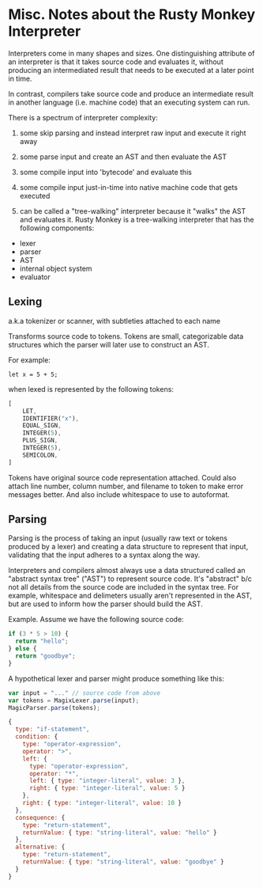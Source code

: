 # Misc. Notes about the Rusty Monkey Interpreter

Interpreters come in many shapes and sizes. One distinguishing attribute of
an interpreter is that it takes source code and evaluates it, without producing
an intermediated result that needs to be executed at a later point in time.

In contrast, compilers take source code and produce an intermediate result in
another language (i.e. machine code) that an executing system can run.

There is a spectrum of interpreter complexity:
1. some skip parsing and instead interpret raw input and execute it right away
2. some parse input and create an AST and then evaluate the AST
3. some compile input into 'bytecode' and evaluate this
4. some compile input just-in-time into native machine code that gets executed

2. can be called a "tree-walking" interpreter because it "walks" the AST and
evaluates it. Rusty Monkey is a tree-walking interpreter that has the following
components:
- lexer
- parser
- AST
- internal object system
- evaluator

## Lexing

a.k.a tokenizer or scanner, with subtleties attached to each name

Transforms source code to tokens. Tokens are small, categorizable data
structures which the parser will later use to construct an AST.

For example:

```monkey
let x = 5 + 5;
```

when lexed is represented by the following tokens:

```rust
[
    LET,
    IDENTIFIER("x"),
    EQUAL_SIGN,
    INTEGER(5),
    PLUS_SIGN,
    INTEGER(5),
    SEMICOLON,
]
```

Tokens have original source code representation attached. Could also attach
line number, column number, and filename to token to make error messages
better. And also include whitespace to use to autoformat.

## Parsing

Parsing is the process of taking an input (usually raw text or tokens
produced by a lexer) and creating a data structure to represent that input,
validating that the input adheres to a syntax along the way.

Interpreters and compilers almost always use a data structured called an
"abstract syntax tree" ("AST") to represent source code. It's "abstract" b/c
not all details from the source code are included in the syntax tree. For
example, whitespace and delimeters usually aren't represented in the AST, but
are used to inform how the parser should build the AST.

Example. Assume we have the following source code:

```javascript
if (3 * 5 > 10) {
  return "hello";
} else {
  return "goodbye";
}
```

A hypothetical lexer and parser might produce something like this:

```javascript
var input = "..." // source code from above
var tokens = MagixLexer.parse(input);
MagicParser.parse(tokens);
```

```javascript
{
  type: "if-statement",
  condition: {
    type: "operator-expression",
    operator: ">",
    left: {
      type: "operator-expression",
      operator: "*",
      left: { type: "integer-literal", value: 3 },
      right: { type: "integer-literal", value: 5 }
    },
    right: { type: "integer-literal", value: 10 }
  },
  consequence: {
    type: "return-statement",
    returnValue: { type: "string-literal", value: "hello" }
  },
  alternative: {
    type: "return-statement",
    returnValue: { type: "string-literal", value: "goodbye" }
  }
}
```

